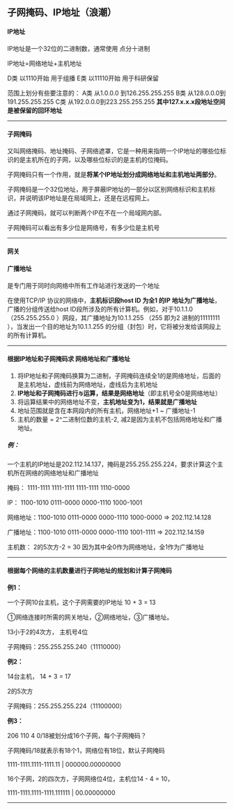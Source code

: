 ## 子网掩码、IP地址（浪潮）

#### IP地址

IP地址是一个32位的二进制数，通常使用 点分十进制

IP地址=网络地址+主机地址

D类 以1110开始 用于组播 
E类 以11110开始 用于科研保留

范围上划分有些要注意的： 
A类 从1.0.0.0 到126.255.255.255 
B类 从128.0.0.0到191.255.255.255 
C类 从192.0.0.0到223.255.255.255 
**其中127.x.x.x段地址空间是被保留的回环地址**

------



#### 子网掩码

又叫网络掩码、地址掩码、子网络遮罩，它是一种用来指明一个IP地址的哪些位标识的是主机所在的子网，以及哪些位标识的是主机的位掩码。

子网掩码只有一个作用，就是**将某个IP地址划分成网络地址和主机地址两部分**。 

子网掩码是一个32位地址，用于屏蔽IP地址的一部分以区别网络标识和主机标识，并说明该IP地址是在局域网上，还是在远程网上。

通过子网掩码，就可以判断两个IP在不在一个局域网内部。

子网掩码可以看出有多少位是网络号，有多少位是主机号

------



#### 网关

#### 广播地址

是专门用于同时向网络中所有工作站进行发送的一个地址

在使用TCP/IP 协议的网络中，**主机标识段host ID 为全1 的IP 地址为广播地址**，广播的分组传送给host ID段所涉及的所有计算机。例如，对于10.1.1.0 （255.255.255.0 ）网段，其广播地址为10.1.1.255 （255 即为2 进制的11111111 ），当发出一个目的地址为10.1.1.255 的分组（封包）时，它将被分发给该网段上的所有计算机。

------



#### 根据IP地址和子网掩码求 网络地址和广播地址

1. 将IP地址和子网掩码换算为二进制，子网掩码连续全1的是网络地址，后面的是主机地址，虚线前为网络地址，虚线后为主机地址
2. **IP地址和子网掩码进行`与`运算，结果是网络地址**（即主机号全0是网络地址）
3. 将运算结果中的网络地址不变，**主机地址变为1，结果就是广播地址**
4. 地址范围就是含在本网段内的所有主机，网络地址+1  ~  广播地址-1
5. 主机的数量 = 2^二进制位数的主机-2,  减2是因为主机不包括网络地址和广播地址。

##### 例：

一个主机的IP地址是202.112.14.137，掩码是255.255.255.224，要求计算这个主机所在网络的网络地址和广播地址

掩码：		1111-1111   1111-1111   1111-1111   1110-0000

IP：    		1100-1010   0111-0000    0000-1110   1000-1001

网络地址：1100-1010   0111-0000    0000-1110   1000-0000   =>   202.112.14.128

广播地址：1100-1010   0111-0000    0000-1110   1001-1111   =>   202.112.14.159

主机数：    2的5次方-2  = 30       因为其中全0作为网络地址，全1作为广播地址

------



#### 根据每个网络的主机数量进行子网地址的规划和计算子网掩码

**例1：**

一个子网10台主机，这个子网需要的IP地址  10 + 3 = 13

①网络连接时所需的网关地址，②网络地址，③广播地址。 

13小于2的4次方， 主机号4位

子网掩码：255.255.255.240（11110000）

**例2：**

14台主机， 14 + 3 = 17

2的5次方

子网掩码：255.255.255.224（11100000）

**例3：**

206 110 4 0/18被划分成16个子网，每个子网掩码？

子网掩码/18就表示有18个1，网络位有18位，默认子网掩码

1111-1111.1111-1111.11 | 000000.00000000

16个子网，2的四次方，子网网络位4位，主机位14 - 4 = 10，

1111-1111.1111-1111.111111 | 00.00000000

------

